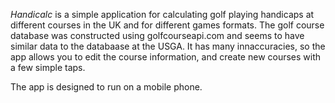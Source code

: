 *Handicalc* is a simple application for calculating golf playing handicaps at different courses in the UK and for different games formats.
The golf course database was constructed using golfcourseapi.com and seems to have similar data to the databaase at the USGA. It has many innaccuracies, so
the app allows you to edit the course information, and create new courses with a few simple taps.

The app is designed to run on a mobile phone.
